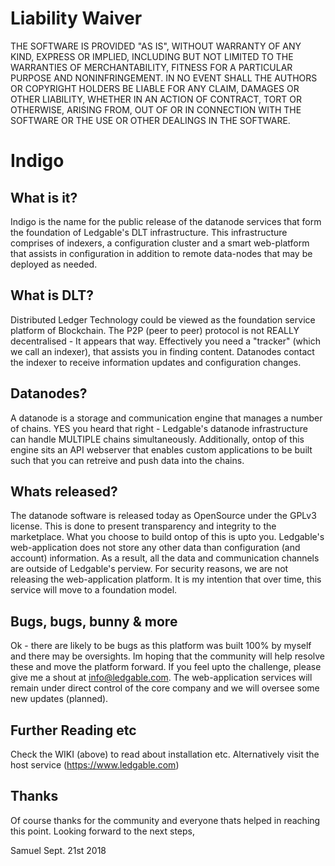 # Liability Waiver

THE SOFTWARE IS PROVIDED "AS IS", WITHOUT WARRANTY OF ANY KIND, EXPRESS OR IMPLIED, INCLUDING BUT NOT LIMITED TO THE WARRANTIES OF MERCHANTABILITY, FITNESS FOR A PARTICULAR PURPOSE AND NONINFRINGEMENT. IN NO EVENT SHALL THE AUTHORS OR COPYRIGHT HOLDERS BE LIABLE FOR ANY CLAIM, DAMAGES OR OTHER LIABILITY, WHETHER IN AN ACTION OF CONTRACT, TORT OR OTHERWISE, ARISING FROM, OUT OF OR IN CONNECTION WITH THE SOFTWARE OR THE USE OR OTHER DEALINGS IN THE SOFTWARE.

# Indigo

## What is it?

Indigo is the name for the public release of the datanode services that form the foundation of Ledgable's DLT infrastructure.
This infrastructure comprises of indexers, a configuration cluster and a smart web-platform that assists in configuration in addition to remote data-nodes that may be deployed as needed.

## What is DLT?

Distributed Ledger Technology could be viewed as the foundation service platform of Blockchain. 
The P2P (peer to peer) protocol is not REALLY decentralised - It appears that way. Effectively you need a "tracker" (which we call an indexer), that assists you in finding content.
Datanodes contact the indexer to receive information updates and configuration changes. 

## Datanodes?

A datanode is a storage and communication engine that manages a number of chains. YES you heard that right - Ledgable's datanode infrastructure can handle MULTIPLE chains simultaneously.
Additionally, ontop of this engine sits an API webserver that enables custom applications to be built such that you can retreive and push data into the chains.

## Whats released?

The datanode software is released today as OpenSource under the GPLv3 license. This is done to present transparency and integrity to the marketplace. What you choose to build ontop of this is upto you.
Ledgable's web-application does not store any other data than configuration (and account) information. As a result, all the data and communication channels are outside of Ledgable's perview.
For security reasons, we are not releasing the web-application platform. It is my intention that over time, this service will move to a foundation model.

## Bugs, bugs, bunny & more

Ok - there are likely to be bugs as this platform was built 100% by myself and there may be oversights. Im hoping that the community will help resolve these and move the platform forward. If you feel upto the challenge, please give me a shout at info@ledgable.com.
The web-application services will remain under direct control of the core company and we will oversee some new updates (planned). 

## Further Reading etc

Check the WIKI (above) to read about installation etc. Alternatively visit the host service (https://www.ledgable.com)

## Thanks

Of course thanks for the community and everyone thats helped in reaching this point. Looking forward to the next steps,

Samuel
Sept. 21st 2018 

